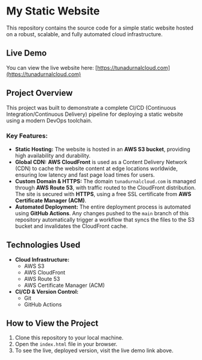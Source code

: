 # My Static Website

This repository contains the source code for a simple static website hosted on a robust, scalable, and fully automated cloud infrastructure.

## Live Demo

You can view the live website here: [https://tunadurnalcloud.com](https://tunadurnalcloud.com)

## Project Overview

This project was built to demonstrate a complete CI/CD (Continuous Integration/Continuous Delivery) pipeline for deploying a static website using a modern DevOps toolchain.

### Key Features:

- **Static Hosting:** The website is hosted in an **AWS S3 bucket**, providing high availability and durability.
- **Global CDN:** **AWS CloudFront** is used as a Content Delivery Network (CDN) to cache the website content at edge locations worldwide, ensuring low latency and fast page load times for users.
- **Custom Domain & HTTPS:** The domain `tunadurnalcloud.com` is managed through **AWS Route 53**, with traffic routed to the CloudFront distribution. The site is secured with **HTTPS**, using a free SSL certificate from **AWS Certificate Manager (ACM)**.
- **Automated Deployment:** The entire deployment process is automated using **GitHub Actions**. Any changes pushed to the `main` branch of this repository automatically trigger a workflow that syncs the files to the S3 bucket and invalidates the CloudFront cache.

## Technologies Used

- **Cloud Infrastructure:**
  - AWS S3
  - AWS CloudFront
  - AWS Route 53
  - AWS Certificate Manager (ACM)
- **CI/CD & Version Control:**
  - Git
  - GitHub Actions

## How to View the Project

1.  Clone this repository to your local machine.
2.  Open the `index.html` file in your browser.
3.  To see the live, deployed version, visit the live demo link above.
